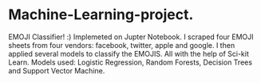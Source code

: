 # Machine-Learning-project.
EMOJI Classifier! :)
Implemeted on Jupter Notebook.
I scraped four EMOJI sheets from four vendors: facebook, twitter, apple and google. 
I then applied several models to classify the EMOJIS. All with the help of Sci-kit Learn.
Models used: Logistic Regression, Random Forests, Decision Trees and Support Vector Machine.
